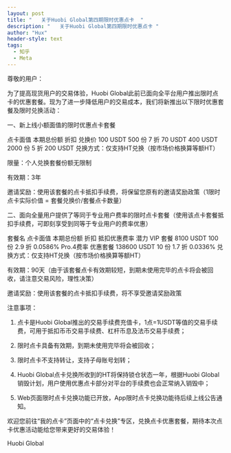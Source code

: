 ```yaml
---
layout: post
title: "   关于Huobi Global第四期限时优惠点卡  "
description: "   关于Huobi Global第四期限时优惠点卡 "
author: "Hux"
header-style: text
tags:
  - 知乎
  - Meta
---
```

尊敬的用户：

为了提高现货用户的交易体验，Huobi Global此前已面向全平台用户推出限时点卡的优惠套餐。现为了进一步降低用户的交易成本，我们将新推出以下限时优惠套餐及限时兑换活动：

 

一、新上线小额面值的限时优惠点卡套餐

点卡面值	本期总份额	折扣	兑换价
100 USDT	500 份	7 折	70 USDT
400 USDT	2000 份	5 折	200 USDT
兑换方式：仅支持HT兑换（按市场价格换算等额HT）

限量：个人兑换套餐份额无限制

有效期：3年

邀请奖励：使用该套餐的点卡抵扣手续费，将保留您原有的邀请奖励政策（1限时点卡实际价值 = 套餐兑换价/套餐点卡数量）

 

二、面向全量用户提供了等同于专业用户费率的限时点卡套餐（使用该点卡套餐抵扣手续费，可即刻享受到同等于专业用户的费率优惠）

套餐名	点卡面值	本期总份额	折扣	抵扣优惠费率
潜力 VIP 套餐	8100 USDT	100 份	2.9 折	0.0586%
Pro.4费率 优惠套餐	138600 USDT	10 份	1.7 折	0.0336%
兑换方式：仅支持HT兑换（按市场价格换算等额HT）

有效期：90天（由于该套餐点卡有效期较短，到期未使用完毕的点卡将会被回收，请注意交易风险，理性决策）

邀请奖励：使用该套餐的点卡抵扣手续费，将不享受邀请奖励政策

 

注意事项：

1. 点卡是Huobi Global推出的交易手续费充值卡，1点=1USDT等值的交易手续费，可用于抵扣币币交易手续费、杠杆币息及法币交易手续费；

2. 限时点卡具备有效期，到期未使用完毕将会被回收；

3. 限时点卡不支持转让，支持子母账号划转；

4. Huobi Global点卡兑换所收到的HT将保持锁仓状态一年，根据Huobi Global销毁计划，用户使用优惠点卡部分对平台的手续费也会正常纳入销毁中；

5. Web页面限时点卡兑换功能已开放，App限时点卡兑换功能待后续上线公告通知。

 

欢迎您前往“我的点卡”页面中的“点卡兑换”专区，兑换点卡优惠套餐，期待本次点卡优惠活动能给您带来更好的交易体验！

Huobi Global
